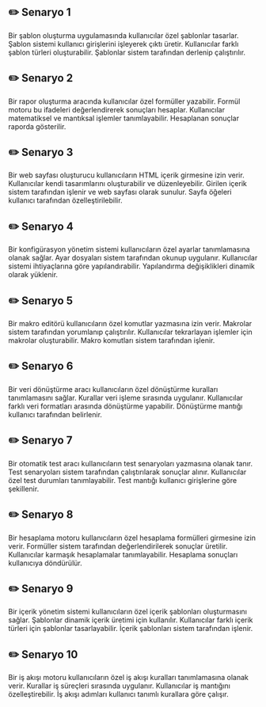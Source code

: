 
## ✏️ Senaryo 1
Bir şablon oluşturma uygulamasında kullanıcılar özel şablonlar tasarlar. Şablon sistemi kullanıcı girişlerini işleyerek çıktı üretir. Kullanıcılar farklı şablon türleri oluşturabilir. Şablonlar sistem tarafından derlenip çalıştırılır.

## ✏️ Senaryo 2
Bir rapor oluşturma aracında kullanıcılar özel formüller yazabilir. Formül motoru bu ifadeleri değerlendirerek sonuçları hesaplar. Kullanıcılar matematiksel ve mantıksal işlemler tanımlayabilir. Hesaplanan sonuçlar raporda gösterilir.

## ✏️ Senaryo 3
Bir web sayfası oluşturucu kullanıcıların HTML içerik girmesine izin verir. Kullanıcılar kendi tasarımlarını oluşturabilir ve düzenleyebilir. Girilen içerik sistem tarafından işlenir ve web sayfası olarak sunulur. Sayfa öğeleri kullanıcı tarafından özelleştirilebilir.

## ✏️ Senaryo 4
Bir konfigürasyon yönetim sistemi kullanıcıların özel ayarlar tanımlamasına olanak sağlar. Ayar dosyaları sistem tarafından okunup uygulanır. Kullanıcılar sistemi ihtiyaçlarına göre yapılandırabilir. Yapılandırma değişiklikleri dinamik olarak yüklenir.

## ✏️ Senaryo 5
Bir makro editörü kullanıcıların özel komutlar yazmasına izin verir. Makrolar sistem tarafından yorumlanıp çalıştırılır. Kullanıcılar tekrarlayan işlemler için makrolar oluşturabilir. Makro komutları sistem tarafından işlenir.

## ✏️ Senaryo 6
Bir veri dönüştürme aracı kullanıcıların özel dönüştürme kuralları tanımlamasını sağlar. Kurallar veri işleme sırasında uygulanır. Kullanıcılar farklı veri formatları arasında dönüştürme yapabilir. Dönüştürme mantığı kullanıcı tarafından belirlenir.

## ✏️ Senaryo 7
Bir otomatik test aracı kullanıcıların test senaryoları yazmasına olanak tanır. Test senaryoları sistem tarafından çalıştırılarak sonuçlar alınır. Kullanıcılar özel test durumları tanımlayabilir. Test mantığı kullanıcı girişlerine göre şekillenir.

## ✏️ Senaryo 8
Bir hesaplama motoru kullanıcıların özel hesaplama formülleri girmesine izin verir. Formüller sistem tarafından değerlendirilerek sonuçlar üretilir. Kullanıcılar karmaşık hesaplamalar tanımlayabilir. Hesaplama sonuçları kullanıcıya döndürülür.

## ✏️ Senaryo 9
Bir içerik yönetim sistemi kullanıcıların özel içerik şablonları oluşturmasını sağlar. Şablonlar dinamik içerik üretimi için kullanılır. Kullanıcılar farklı içerik türleri için şablonlar tasarlayabilir. İçerik şablonları sistem tarafından işlenir.

## ✏️ Senaryo 10
Bir iş akışı motoru kullanıcıların özel iş akışı kuralları tanımlamasına olanak verir. Kurallar iş süreçleri sırasında uygulanır. Kullanıcılar iş mantığını özelleştirebilir. İş akışı adımları kullanıcı tanımlı kurallara göre çalışır.

